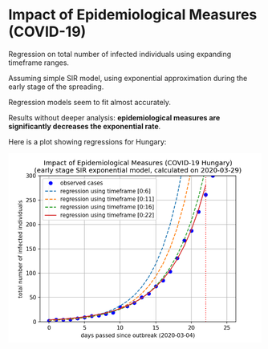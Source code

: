 # Impact of Epidemiological Measures (COVID-19)

Regression on total number of infected individuals using
expanding timeframe ranges.

Assuming simple SIR model, using exponential approximation
during the early stage of the spreading.

Regression models seem to fit almost accurately.

Results without deeper analysis: **epidemiological measures are
significantly decreases the exponential rate**.

Here is a plot showing regressions for Hungary:

![Impact of Epidemiological Measures (COVID-19, Hungary)](plot-hun.png)
